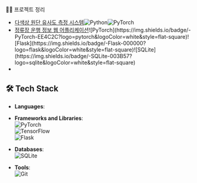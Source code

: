 👨‍💻 프로젝트 정리
- [다색상 원단 유사도 측정 시스템](https://github.com/inu-ese-capstone-design-team-YSN)![Python](https://img.shields.io/badge/-Python-3776AB?logo=python&logoColor=white&style=flat-square)![PyTorch](https://img.shields.io/badge/-PyTorch-EE4C2C?logo=pytorch&logoColor=white&style=flat-square)
- [정류장 운행 정보 웹 어플리케이션]([https://github.com/my-organization](https://github.com/Data-Driven-Web-Application))![PyTorch](https://img.shields.io/badge/-PyTorch-EE4C2C?logo=pytorch&logoColor=white&style=flat-square)![Flask](https://img.shields.io/badge/-Flask-000000?logo=flask&logoColor=white&style=flat-square)![SQLite](https://img.shields.io/badge/-SQLite-003B57?logo=sqlite&logoColor=white&style=flat-square)
- 
## 🛠️ Tech Stack
- **Languages**:  
  

- **Frameworks and Libraries**:  
  ![PyTorch](https://img.shields.io/badge/-PyTorch-EE4C2C?logo=pytorch&logoColor=white&style=flat-square)  
  ![TensorFlow](https://img.shields.io/badge/-TensorFlow-FF6F00?logo=tensorflow&logoColor=white&style=flat-square)  
  ![Flask](https://img.shields.io/badge/-Flask-000000?logo=flask&logoColor=white&style=flat-square)

- **Databases**:  
  ![SQLite](https://img.shields.io/badge/-SQLite-003B57?logo=sqlite&logoColor=white&style=flat-square)

- **Tools**:  
  ![Git](https://img.shields.io/badge/-Git-F05032?logo=git&logoColor=white&style=flat-square)  
